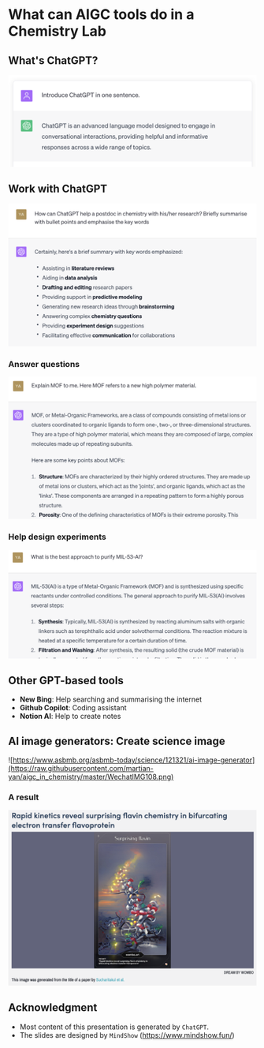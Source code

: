 # What can AIGC tools do in a Chemistry Lab

## What's ChatGPT?

![](https://raw.githubusercontent.com/martian-yan/aigc_in_chemistry/f8d5ff756e67936ce9c28ef79ad3a73c3789a975/WechatIMG103.png)

## Work with ChatGPT

![](https://raw.githubusercontent.com/martian-yan/aigc_in_chemistry/master/WechatIMG104.png)

### Answer questions

![](https://raw.githubusercontent.com/martian-yan/aigc_in_chemistry/master/WechatIMG105.png)

### Help design experiments

![](https://raw.githubusercontent.com/martian-yan/aigc_in_chemistry/master/WechatIMG106.png)

## Other GPT-based tools

- **New Bing**: Help searching and summarising the internet
- **Github Copilot**: Coding assistant
- **Notion AI**: Help to create notes

## AI image generators: Create science image

![https://www.asbmb.org/asbmb-today/science/121321/ai-image-generator](https://raw.githubusercontent.com/martian-yan/aigc_in_chemistry/master/WechatIMG108.png)

### A result

![](https://raw.githubusercontent.com/martian-yan/aigc_in_chemistry/master/WechatIMG107.png)

## Acknowledgment

- Most content of this presentation is generated by `ChatGPT`.
- The slides are designed by `MindShow` (https://www.mindshow.fun/)